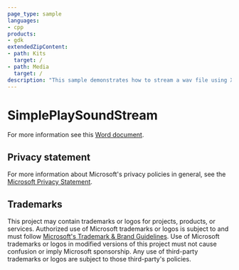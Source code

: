 ```yaml
---
page_type: sample
languages:
- cpp
products:
- gdk
extendedZipContent:
- path: Kits
  target: /
- path: Media
  target: /
description: "This sample demonstrates how to stream a wav file using XAudio2 on the Xbox."
---
```


# SimplePlaySoundStream

For more information see this [Word document](https://github.com/microsoft/Xbox-GDK-Samples/blob/main/Samples/Audio/SimplePlaySoundStream/Readme.docx).

## Privacy statement

For more information about Microsoft's privacy policies in general, see the [Microsoft Privacy Statement](https://privacy.microsoft.com/privacystatement/).

## Trademarks

This project may contain trademarks or logos for projects, products, or services. Authorized use of Microsoft trademarks or logos is subject to and must follow [Microsoft's Trademark & Brand Guidelines](https://www.microsoft.com/en-us/legal/intellectualproperty/trademarks/usage/general). Use of Microsoft trademarks or logos in modified versions of this project must not cause confusion or imply Microsoft sponsorship. Any use of third-party trademarks or logos are subject to those third-party's policies.
